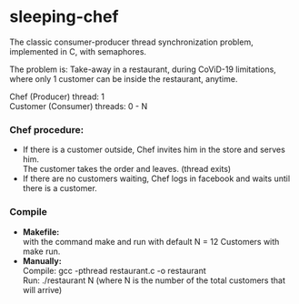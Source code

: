# sleeping-chef
The classic consumer-producer thread synchronization problem, implemented in C, with semaphores.

The problem is:
Take-away in a restaurant, during CoViD-19 limitations, where only 1 customer can be inside the restaurant, anytime.

Chef (Producer) thread: 1 <br>
Customer (Consumer) threads: 0 - N

### Chef procedure:
* If there is a customer outside, Chef invites him in the store and serves him.<br> The customer takes the order and leaves. (thread exits)
* If there are no customers waiting, Chef logs in facebook and waits until there is a customer.

### Compile

* <b> Makefile: </b> <br> with the command make and run with default N = 12 Customers with make run.
* <b> Manually: </b> <br> Compile: gcc -pthread restaurant.c -o restaurant <br> Run: ./restaurant N (where N is the number of the total customers that will arrive)

